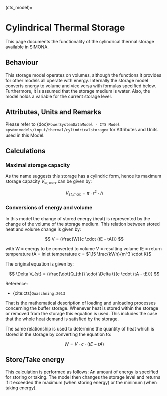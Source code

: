 (cts_model)=
# Cylindrical Thermal Storage
This page documents the functionality of the cylindrical thermal storage available in SIMONA.

## Behaviour
This storage model operates on volumes, although the functions it provides for other models all operate with energy. Internally the storage model converts energy to volume and vice versa with formulas specified below. Furthermore, it is assumed that the storage medium is water. Also, the model holds a variable for the current storage level.

## Attributes, Units and Remarks

Please refer to  {doc}`PowerSystemDataModel - CTS Model <psdm:models/input/thermal/cylindricalstorage>` for Attributes and Units used in this Model.

## Calculations
### Maximal storage capacity
As the name suggests this storage has a cylindric form, hence its maximum storage capacity $V_{st, max}$ can be given by:

$$
V_{st, max} = \pi \cdot r^2 \cdot h
$$

### Conversions of energy and volume

In this model the change of stored energy (heat) is represented by the change of the volume of the storage medium. This relation between stored heat and volume change is given by:

$$
V = (\frac{W}{c \cdot (tE - tA)})
$$

with
W = energy to be converted to volume
V = resulting volume
tE = return temperature
tA = inlet temperature
c = $1,15 \frac{kWh}{m^3 \cdot K}$

The original equation is given by:

$$
\Delta V_{st} = (\frac{\dot{Q_{th}} \cdot \Delta t}{c \cdot (tA - tE)})
$$

Reference:

* {cite:cts}`Quaschning.2013`


That is the mathematical description of loading and unloading processes concerning the buffer storage. Whenever heat is stored within the storage or removed from the storage this equation is used. This includes the case that the whole heat demand is satisfied by the storage.

The same relationship is used to determine the quantity of heat which is stored in the storage by converting the equation to:

$$
W = V \cdot c \cdot (tE - tA)
$$

## Store/Take energy

This calculation is performed as follows: An amount of energy is specified for storing or taking. The model then changes the storage level and returns if it exceeded the maximum (when storing energy) or the minimum (when taking energy).
